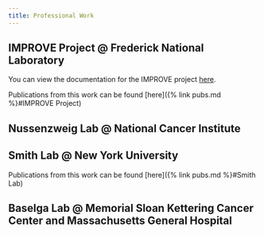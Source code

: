 ```yaml
---
title: Professional Work
---
```




## IMPROVE Project @ Frederick National Laboratory
You can view the documentation for the IMPROVE project [here](/https://jdacs4c-improve.github.io/docs/).


Publications from this work can be found [here]({% link pubs.md %}#IMPROVE Project)


## Nussenzweig Lab @ National Cancer Institute





## Smith Lab @ New York University


Publications from this work can be found [here]({% link pubs.md %}#Smith Lab)


## Baselga Lab @ Memorial Sloan Kettering Cancer Center and Massachusetts General Hospital



